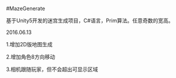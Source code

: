 #MazeGenerate

基于Unity5开发的迷宫生成项目，C#语言，Prim算法。任意奇数的宽高。

2016.06.13

1.增加2D版地图生成

2.增加角色8方向移动

3.相机跟随玩家，但不会超出可显示区域